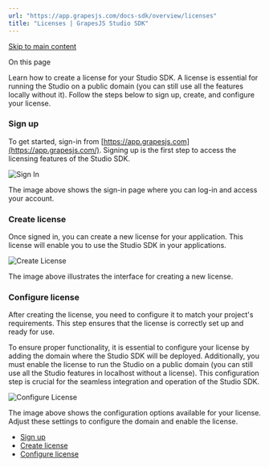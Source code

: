 ```yaml
---
url: "https://app.grapesjs.com/docs-sdk/overview/licenses"
title: "Licenses | GrapesJS Studio SDK"
---
```


[Skip to main content](https://app.grapesjs.com/docs-sdk/overview/licenses#__docusaurus_skipToContent_fallback)

On this page

Learn how to create a license for your Studio SDK. A license is essential for running the Studio on a public domain (you can still use all the features locally without it). Follow the steps below to sign up, create, and configure your license.

### Sign up [​](https://app.grapesjs.com/docs-sdk/overview/licenses\#sign-up "Direct link to Sign up")

To get started, sign-in from [https://app.grapesjs.com](https://app.grapesjs.com/). Signing up is the first step to access the licensing features of the Studio SDK.

![Sign In](https://app.grapesjs.com/docs-sdk/assets/images/sign-in-d05017d8d9ff13117fe7cf64f2a356c1.png)

The image above shows the sign-in page where you can log-in and access your account.

### Create license [​](https://app.grapesjs.com/docs-sdk/overview/licenses\#create-license "Direct link to Create license")

Once signed in, you can create a new license for your application. This license will enable you to use the Studio SDK in your applications.

![Create License](https://app.grapesjs.com/docs-sdk/assets/images/create-license-a12e32e94ffb7bce06cea6a123f436a4.png)

The image above illustrates the interface for creating a new license.

### Configure license [​](https://app.grapesjs.com/docs-sdk/overview/licenses\#configure-license "Direct link to Configure license")

After creating the license, you need to configure it to match your project's requirements. This step ensures that the license is correctly set up and ready for use.

To ensure proper functionality, it is essential to configure your license by adding the domain where the Studio SDK will be deployed. Additionally, you must enable the license to run the Studio on a public domain (you can still use all the Studio features in localhost without a license). This configuration step is crucial for the seamless integration and operation of the Studio SDK.

![Configure License](https://app.grapesjs.com/docs-sdk/assets/images/configure-license-950315475904289a0ffcd79c5ed32075.png)

The image above shows the configuration options available for your license. Adjust these settings to configure the domain and enable the license.

- [Sign up](https://app.grapesjs.com/docs-sdk/overview/licenses#sign-up)
- [Create license](https://app.grapesjs.com/docs-sdk/overview/licenses#create-license)
- [Configure license](https://app.grapesjs.com/docs-sdk/overview/licenses#configure-license)